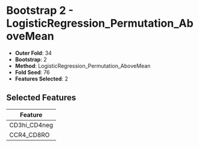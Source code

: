 # Bootstrap 2 - LogisticRegression_Permutation_AboveMean

- **Outer Fold**: 34
- **Bootstrap**: 2
- **Method**: LogisticRegression_Permutation_AboveMean
- **Fold Seed**: 76
- **Features Selected**: 2

## Selected Features

| Feature |
|---------|
| CD3hi_CD4neg |
| CCR4_CD8RO |
